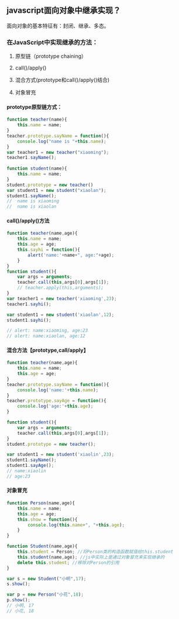 ## javascript面向对象中继承实现？

面向对象的基本特征有：封闭、继承、多态。

### 在JavaScript中实现继承的方法：

1. 原型链（prototype chaining）

2. call()/apply()

3. 混合方式(prototype和call()/apply()结合)

4. 对象冒充

#### prototype原型链方式：

```js
function teacher(name){
    this.name = name;
}
teacher.prototype.sayName = function(){
    console.log("name is "+this.name);
}
var teacher1 = new teacher("xiaoming");
teacher1.sayName();
 
function student(name){
    this.name = name;
}
student.prototype = new teacher()
var student1 = new student("xiaolan");
student1.sayName();
//  name is xiaoming
//  name is xiaolan
```

#### call()/apply()方法

```js
function teacher(name,age){
	this.name = name;
	this.age = age;
	this.sayhi = function(){
		alert('name:'+name+", age:"+age);
	}
}
function student(){
	var args = arguments;
	teacher.call(this,args[0],args[1]);
	// teacher.apply(this,arguments);
}
var teacher1 = new teacher('xiaoming',23);
teacher1.sayhi();

var student1 = new student('xiaolan',12);
student1.sayhi();

// alert: name:xiaoming, age:23
// alert: name:xiaolan, age:12
```

#### 混合方法【prototype,call/apply】

```js
function teacher(name,age){
	this.name = name;
	this.age = age;
}
teacher.prototype.sayName = function(){
	console.log('name:'+this.name);
}
teacher.prototype.sayAge = function(){
	console.log('age:'+this.age);
}

function student(){
	var args = arguments;
	teacher.call(this,args[0],args[1]);
}
student.prototype = new teacher();

var student1 = new student('xiaolin',23);
student1.sayName();
student1.sayAge();
// name:xiaolin
// age:23
```

####  对象冒充

```js
function Person(name,age){
	this.name = name;
	this.age = age;
	this.show = function(){
		console.log(this.name+", "+this.age);
	}
}

function Student(name,age){
	this.student = Person; //将Person类的构造函数赋值给this.student
	this.student(name,age); //js中实际上是通过对象冒充来实现继承的
	delete this.student; //移除对Person的引用
}

var s = new Student("小明",17);
s.show();

var p = new Person("小花",18);
p.show();
// 小明, 17
// 小花, 18

```

